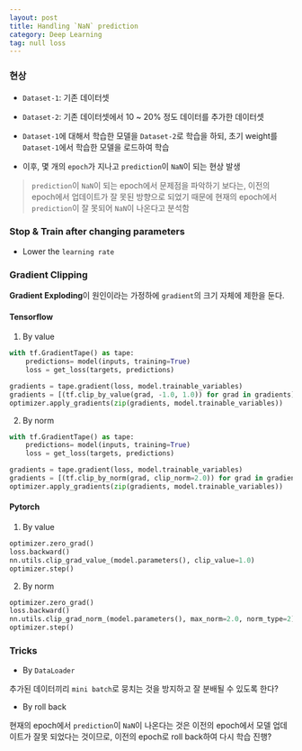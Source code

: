 ```yaml
---
layout: post
title: Handling `NaN` prediction
category: Deep Learning
tag: null loss
---
```


### 현상

- `Dataset-1`: 기존 데이터셋 
- `Dataset-2`: 기존 데이터셋에서 10 ~ 20% 정도 데이터를 추가한 데이터셋

- `Dataset-1`에 대해서 학습한 모델을 `Dataset-2`로 학습을 하되, 초기 weight를 `Dataset-1`에서 학습한 모델을 로드하여 학습
- 이후, 몇 개의 `epoch`가 지나고 `prediction`이 `NaN`이 되는 현상 발생

> `prediction`이 `NaN`이 되는 epoch에서 문제점을 파악하기 보다는, 이전의 epoch에서 업데이트가 잘 못된 방향으로 되었기 때문에 현재의 epoch에서 `prediction`이 잘 못되어 `NaN`이 나온다고 분석함 



### Stop & Train after changing parameters 

- Lower the `learning rate`

### Gradient Clipping

**Gradient Exploding**이 원인이라는 가정하에 `gradient`의 크기 자체에 제한을 둔다. 

#### **Tensorflow**

1. By value 
```python
with tf.GradientTape() as tape:
	predictions= model(inputs, training=True)
    loss = get_loss(targets, predictions)

gradients = tape.gradient(loss, model.trainable_variables)
gradients = [(tf.clip_by_value(grad, -1.0, 1.0)) for grad in gradients]
optimizer.apply_gradients(zip(gradients, model.trainable_variables))
```

2. By norm
```python
with tf.GradientTape() as tape:
	predictions= model(inputs, training=True)
    loss = get_loss(targets, predictions)

gradients = tape.gradient(loss, model.trainable_variables)
gradients = [(tf.clip_by_norm(grad, clip_norm=2.0)) for grad in gradients]
optimizer.apply_gradients(zip(gradients, model.trainable_variables))
```

#### Pytorch

1. By value 
```python
optimizer.zero_grad()
loss.backward()
nn.utils.clip_grad_value_(model.parameters(), clip_value=1.0)
optimizer.step()
```

2. By norm
```python
optimizer.zero_grad()
loss.backward()
nn.utils.clip_grad_norm_(model.parameters(), max_norm=2.0, norm_type=2)
optimizer.step()
```

### Tricks

- By `DataLoader`

추가된 데이터끼리 `mini batch`로 뭉치는 것을 방지하고 잘 분배될 수 있도록 한다?

- By roll back

현재의 epoch에서 `prediction`이 `NaN`이 나온다는 것은 이전의 epoch에서 모델 업데이트가 잘못 되었다는 것이므로, 이전의 epoch로 roll back하여 다시 학습 진행?
